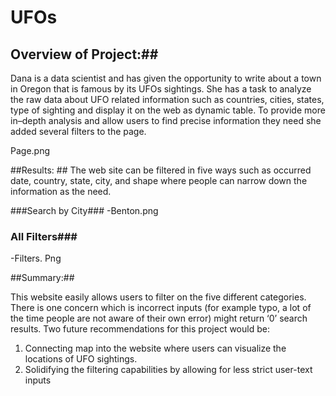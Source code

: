 # UFOs
## Overview of Project:## 

Dana is a data scientist and has given the opportunity to write about a town in Oregon that is famous by its UFOs sightings. She has a task to analyze the raw data about UFO related information such as countries, cities, states, type of sighting and display it on the web as dynamic table. To provide more in–depth analysis and allow users to find precise information they need she added several filters to the page. 

Page.png


##Results: ##
The web site can be filtered in five ways such as occurred date, country, state, city, and shape where people can narrow down the information as the need.

###Search by City###
-Benton.png
 ### All Filters###
-Filters. Png



##Summary:##

This website easily allows users to filter on the five different categories. There is one concern which is incorrect inputs (for example typo, a lot of the time people are not aware of their own error) might return ‘0’ search results. Two future recommendations for this project would be:
1.	Connecting map into the website where users can visualize the locations of UFO sightings.
2.	Solidifying the filtering capabilities by allowing for less strict user-text inputs 


